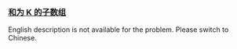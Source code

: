 ### [和为 K 的子数组](https://leetcode.com/problems/QTMn0o)

<p>English description is not available for the problem. Please switch to Chinese.</p>
